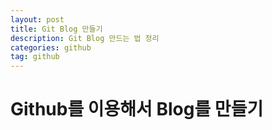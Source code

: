 ```yaml
---
layout: post
title: Git Blog 만들기
description: Git Blog 만드는 법 정리
categories: github
tag: github
---
```


# Github를 이용해서 Blog를 만들기
